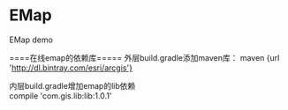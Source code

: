 # EMap
EMap demo

====在线emap的依赖库=====
外层build.gradle添加maven库：
maven {url 'http://dl.bintray.com/esri/arcgis'}

内层build.gradle增加emap的lib依赖	 
compile 'com.gis.lib:lib:1.0.1'

